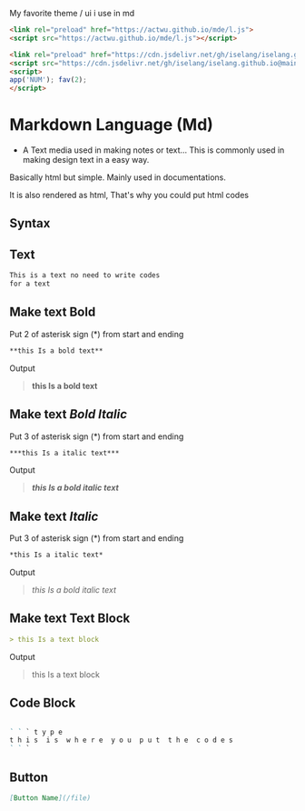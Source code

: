 <link rel="preload" as='style' href="https://actwu.github.io/md2.css"/>
<link rel="stylesheet" href="https://actwu.github.io/md2.css"/>
<script src="https://cdn.jsdelivr.net/gh/iselang/iselang.github.io@main/num.min.js"></script>


My favorite theme / ui i use in md

```html
<link rel="preload" href="https://actwu.github.io/mde/l.js">
<script src="https://actwu.github.io/mde/l.js"></script>

<link rel="preload" href="https://cdn.jsdelivr.net/gh/iselang/iselang.github.io@main/num.min.js"/>
<script src="https://cdn.jsdelivr.net/gh/iselang/iselang.github.io@main/num.min.js"></script>
<script>
app('NUM'); fav(2);
</script>

```

# Markdown Language (Md)
- A Text media used in making notes or text...
  This is commonly used in making design text in a easy way.


Basically html but simple.
Mainly used in documentations.

It is also rendered as html,
That's why you could put html codes

## Syntax

## Text
```markdown
This is a text no need to write codes
for a text
```
## Make text **Bold**
Put 2 of asterisk sign (*) from start and ending
```markdown
**this Is a bold text**
```
Output
>
> **this Is a bold text**
>

## Make text ***Bold Italic***
Put 3 of asterisk sign (*) from start and ending
```markdown
***this Is a italic text***
```
Output
> 
> ***this Is a bold italic text***
>

## Make text *Italic*
Put 3 of asterisk sign (*) from start and ending
```markdown
*this Is a italic text*
```
Output
> 
> *this Is a bold italic text*

## Make text Text Block

```markdown
> this Is a text block
```
Output
> 
> this Is a text block
>

## Code Block
```markdown

` ` ` t y p e
t h i s  i s  w h e r e  y o u  p u t  t h e  c o d e s
` ` `
```

<script>
app('Learn-MD'); fav(2);
</script>

## Button
```markdown
[Button Name](/file)
```
